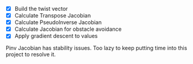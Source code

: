 - [x] Build the twist vector
- [x] Calculate Transpose Jacobian
- [x] Calculate PseudoInverse Jacobian
- [x] Calculate Jacobian for obstacle avoidance
- [x] Apply gradient descent to values

Pinv Jacobian has stability issues. Too lazy to keep putting time into this project to resolve it. 